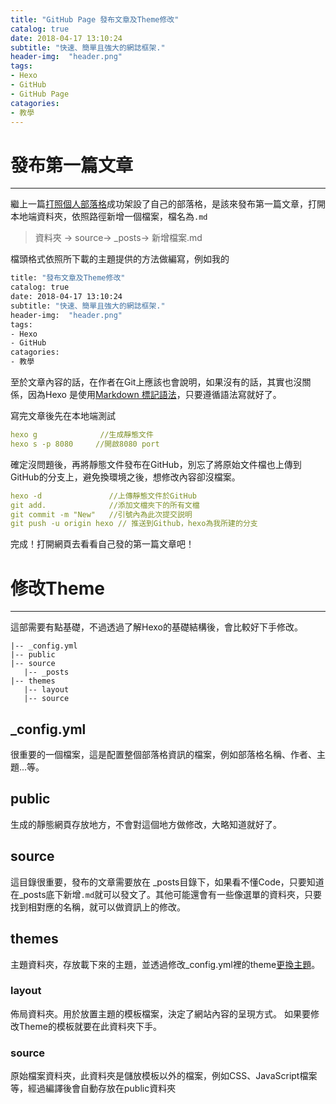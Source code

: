 ```yaml
---
title: "GitHub Page 發布文章及Theme修改"
catalog: true
date: 2018-04-17 13:10:24
subtitle: "快速、簡單且強大的網誌框架."
header-img:  "header.png"
tags:
- Hexo
- GitHub
- GitHub Page
catagories:
- 教學
---
```


# 發布第一篇文章
---

繼上一篇[打照個人部落格](http://techdiy.tk/2018/04/12/%E5%88%A9%E7%94%A8Hexo%E8%BC%95%E9%AC%86%E5%9C%A8GitHub%E4%B8%8A%E6%89%93%E9%80%A0%E5%80%8B%E4%BA%BA%E9%83%A8%E8%90%BD%E6%A0%BC/)成功架設了自己的部落格，是該來發布第一篇文章，打開本地端資料夾，依照路徑新增一個檔案，檔名為`.md`

>資料夾 → source→ _posts→ 新增檔案.md 

檔頭格式依照所下載的主題提供的方法做編寫，例如我的
```bash
title: "發布文章及Theme修改"
catalog: true
date: 2018-04-17 13:10:24
subtitle: "快速、簡單且強大的網誌框架."
header-img:  "header.png"
tags:
- Hexo
- GitHub
catagories:
- 教學
```

至於文章內容的話，在作者在Git上應該也會說明，如果沒有的話，其實也沒關係，因為Hexo 是使用[Markdown 標記語法](https://wastemobile.gitbooks.io/gitbook-chinese/content/format/markdown.html)，只要遵循語法寫就好了。

寫完文章後先在本地端測試
```yml
hexo g              //生成靜態文件
hexo s -p 8080     //開啟8080 port
```
確定沒問題後，再將靜態文件發布在GitHub，別忘了將原始文件檔也上傳到GitHub的分支上，避免換環境之後，想修改內容卻沒檔案。
```yml
hexo -d               //上傳靜態文件於GitHub
git add.              //添加文檔夾下的所有文檔
git commit -m "New"   //引號內為此次提交説明
git push -u origin hexo // 推送到Github，hexo為我所建的分支
```

完成！打開網頁去看看自己發的第一篇文章吧！


# 修改Theme
---
這部需要有點基礎，不過透過了解Hexo的基礎結構後，會比較好下手修改。
```
|-- _config.yml
|-- public
|-- source
   |-- _posts
|-- themes
   |-- layout
   |-- source
```
## _config.yml
很重要的一個檔案，這是配置整個部落格資訊的檔案，例如部落格名稱、作者、主題...等。
## public
生成的靜態網頁存放地方，不會對這個地方做修改，大略知道就好了。
## source
這目錄很重要，發布的文章需要放在 _posts目錄下，如果看不懂Code，只要知道在_posts底下新增`.md`就可以發文了。其他可能還會有一些像選單的資料夾，只要找到相對應的名稱，就可以做資訊上的修改。
## themes
主題資料夾，存放載下來的主題，並透過修改_config.yml裡的theme[更換主題](http://techdiy.tk/2018/04/12/%E5%88%A9%E7%94%A8Hexo%E8%BC%95%E9%AC%86%E5%9C%A8GitHub%E4%B8%8A%E6%89%93%E9%80%A0%E5%80%8B%E4%BA%BA%E9%83%A8%E8%90%BD%E6%A0%BC/#%E6%9B%B4%E6%8F%9BTheme)。
### layout
佈局資料夾。用於放置主題的模板檔案，決定了網站內容的呈現方式。
如果要修改Theme的模板就要在此資料夾下手。
### source
原始檔案資料夾，此資料夾是儲放模板以外的檔案，例如CSS、JavaScript檔案等，經過編譯後會自動存放在public資料夾

